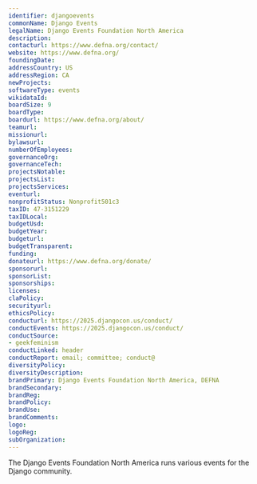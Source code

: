 ```yaml
---
identifier: djangoevents
commonName: Django Events
legalName: Django Events Foundation North America
description:
contacturl: https://www.defna.org/contact/
website: https://www.defna.org/
foundingDate:
addressCountry: US
addressRegion: CA
newProjects:
softwareType: events
wikidataId: 
boardSize: 9
boardType:
boardurl: https://www.defna.org/about/
teamurl:
missionurl:
bylawsurl:
numberOfEmployees:
governanceOrg:
governanceTech:
projectsNotable:
projectsList:
projectsServices:
eventurl:
nonprofitStatus: Nonprofit501c3
taxID: 47-3151229
taxIDLocal:
budgetUsd:
budgetYear:
budgeturl:
budgetTransparent:
funding:
donateurl: https://www.defna.org/donate/
sponsorurl: 
sponsorList:
sponsorships:
licenses:
claPolicy:
securityurl:
ethicsPolicy:
conducturl: https://2025.djangocon.us/conduct/
conductEvents: https://2025.djangocon.us/conduct/
conductSource: 
- geekfeminism
conductLinked: header
conductReport: email; committee; conduct@
diversityPolicy:
diversityDescription:
brandPrimary: Django Events Foundation North America, DEFNA
brandSecondary:
brandReg:
brandPolicy:
brandUse:
brandComments:
logo:
logoReg:
subOrganization:
---
```


The Django Events Foundation North America runs various events for the Django community.
